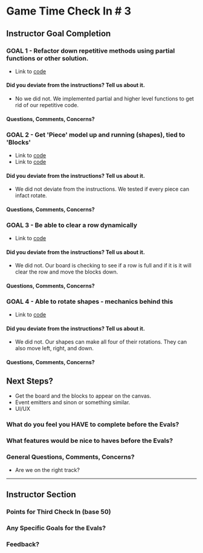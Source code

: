 # Game Time Check In # 3

## Instructor Goal Completion

### GOAL 1 - Refactor down repetitive methods using partial functions or other solution.
* Link to [code](https://github.com/acareaga/tetris/blob/master/lib/block.js)

#### Did you deviate from the instructions? Tell us about it.
* No we did not. We implemented partial and higher level functions to get rid of our repetitive code.
#### Questions, Comments, Concerns?

### GOAL 2 - Get 'Piece' model up and running (shapes), tied to 'Blocks'
* Link to [code](https://github.com/acareaga/tetris/blob/master/lib/shape.js)
* Link to [code](https://github.com/acareaga/tetris/tree/master/lib/shapes)

#### Did you deviate from the instructions? Tell us about it.
* We did not deviate from the instructions. We tested if every piece can infact rotate.
#### Questions, Comments, Concerns?

### GOAL 3 - Be able to clear a row dynamically
* Link to [code](https://github.com/acareaga/tetris/blob/master/lib/board.js#L34-L47)

#### Did you deviate from the instructions? Tell us about it.
* We did not. Our board is checking to see if a row is full and if it is it will clear the row and move the blocks down.
#### Questions, Comments, Concerns?

### GOAL 4 - Able to rotate shapes - mechanics behind this
* Link to [code](https://github.com/acareaga/tetris/blob/master/lib/shape.js#L48-L56)

#### Did you deviate from the instructions? Tell us about it.
* We did not. Our shapes can make all four of their rotations. They can also move left, right, and down.

#### Questions, Comments, Concerns?

## Next Steps?
* Get the board and the blocks to appear on the canvas.
* Event emitters and sinon or something similar.
* UI/UX

### What do you feel you HAVE to complete before the Evals?

### What features would be nice to haves before the Evals?

### General Questions, Comments, Concerns?
* Are we on the right track?
-----

## Instructor Section

### Points for Third Check In (base 50)

### Any Specific Goals for the Evals?

### Feedback?

